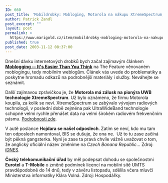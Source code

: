 ```yaml
---
ID: 660
post_title: 'Mobildrobky: Mobloging, Motorola na nákupu XtremeSpectrum, Hojdarův odposlech'
author: Patrick Zandl
post_excerpt: ""
layout: post
permalink: >
  https://www.marigold.cz/item/mobildrobky-mobloging-motorola-na-nakupu-xtremespectrum-hojdaruv-odposlech
published: true
post_date: 2003-11-12 08:37:00
---
```

<P>Dnešní dávku internetových drobků bych začal zajímavým článkem <SPAN><STRONG><A href="http://www.thefeature.com/article?articleid=100193" target=_blank><SPAN><STRONG>Moblogging -- It's Easier Than You Think</STRONG></SPAN></A></STRONG></SPAN>&#160;na The Feature věnovaném moblogingu, tedy mobilním weblogům. Článek vás uvede do problematiky a poskytne hromadu odkazů na podrobnější materiály i služby. Neváhejte se seznámit.</P>
<P>Další zajímavou zprávičkou je, že <STRONG>Motorola má zálusk na pionýra UWB technologie XtremeSpectrum</STRONG>. Už bylo oznámeno, že firmu Motorola koupila, za kolik se neví. XtremeSpectrum se zabývalo vývojem radiových technologií, v poslední době zejména pak UltraWideBand technologie schopné velmi rychle přenášet data na velmi širokém radiovém frekvenčním pásmu. <A href="http://www.commsdesign.com/news/market_news/OEG20031110S0006" target=_blank>Podrobnosti zde</A>. </P>
<P>V autě poslance <STRONG>Hojdara se našel odposlech</STRONG>. Zatím se neví, kdo mu tam ten odposlech namontoval, BIS se dušuje, že ona ne. &#160;Už to tu zase začíná být pěkná gangsterka. Nyní je zase ta pravá chvíle vážně uvažovat o tom, že anglický oficiální název změníme na <EM>Czech Banana Republic</EM>... Zdroj: <A href="http://zpravy.idnes.cz/domaci.asp?r=domaci&amp;c=A031111_181035_domaci_has&amp;l=1&amp;t=A031111_181035_domaci_has&amp;r2=domaci" target=_blank>iDNES</A>.</P>
<P><STRONG>Český</STRONG> <B class=textt>telekomunikační</B> <B class=textt>úřad</B> by měl podepsat dohodu se společnostmi <B class=textt>Eurotel</B> a <B class=textt>T-Mobile</B> o změně podmínek licencí na mobilní sítě UMTS pravděpodobně do 14 dnů, tedy v závěru listopadu, sdělila včera mluvčí Ministerstva informatiky Klára Volná. Zdroj: Hospodářky.</P>